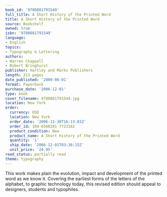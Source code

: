 ```yaml
---
book_id: '9780881791549'
full_title: A Short History of the Printed Word
title: A Short History of the Printed Word
source: Bookshelf
owned: true
isbn: '9780881791549'
language:
- English
topics:
- Typography & Lettering
authors:
- Warren Chappell
- Robert Bringhurst
publisher: Hartley and Marks Publishers
length: 313 pages
date_published: '2000-06-01'
format: Paperback
purchase_date: '2006-12-01'
type: book
cover_filename: 9780881791549.jpg
location: New York
order:
  currency: USD
  location: New York
  order_date: '2006-11-30T16:13:03Z'
  order_id: 104-6560281-7723162
  product_condition: New
  product_name: A Short History of the Printed Word
  quantity: '1'
  ship_date: '2006-12-01T03:36:15Z'
  unit_price: '24.95'
read_status: partially read
theme: typography
---
```

This work makes plain the evolution, impact and development of the printed word as we know it. Covering the earliest forms of the letters of the alphabet, to graphic technology today, this revised edition should appeal to designers, students and typophiles.

